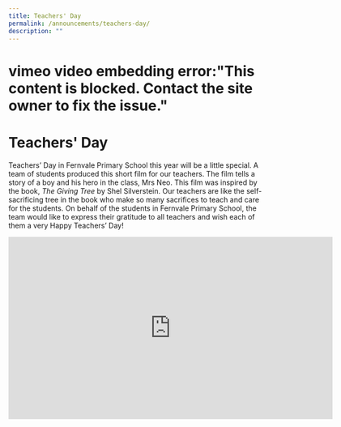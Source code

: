 ```yaml
---
title: Teachers' Day
permalink: /announcements/teachers-day/
description: ""
---
```

# vimeo video embedding error:"This content is blocked. Contact the site owner to fix the issue." 
# Teachers' Day

Teachers’ Day in Fernvale Primary School this year will be a little special. A team of students produced this short film for our teachers. The film tells a story of a boy and his hero in the class, Mrs Neo. This film was inspired by the book,&nbsp;_The Giving Tree_&nbsp;by Shel Silverstein. Our teachers are like the self-sacrificing tree in the book who make so many sacrifices to teach and care for the students. On behalf of the students in Fernvale Primary School, the team would like to express their gratitude to all teachers and wish each of them a very Happy Teachers’ Day!

<iframe class="ive_eobj_center" frameborder="0" height="360" width="640" src="https://player.vimeo.com/video/179860452"></iframe>